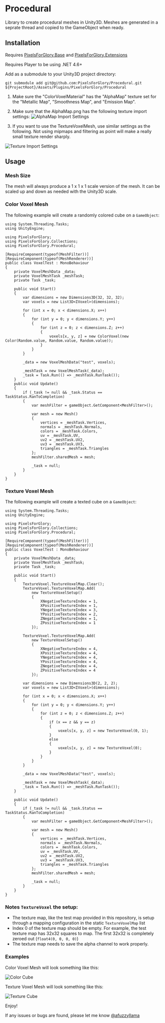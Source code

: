 # Procedural
Library to create procedural meshes in Unity3D.  Meshes are generated in a seprate thread and copied to the GameObject when ready.

## Installation
Requires [PixelsForGlory.Base](https://github.com/PixelsForGlory/Base) and [PixelsForGlory.Extensions](https://github.com/PixelsForGlory/Extensions)

Requires Player to be using .NET 4.6+

Add as a submodule to your Unity3D project directory:

`git submodule add git@github.com:PixelsForGlory/Procedural.git ${ProjectRoot}/Assets/Plugins/PixelsForGlory/Procedural`

1. Make sure the "ColorVoxelMaterial" has the "AlphaMap" texture set for the "Metallic Map", "Smoothness Map", and "Emission Map".

1. Make sure that the AlphaMap.png has the following texture import settings:
![AlphaMap Import Settings](../../../Screenshots/blob/master/AlphaMapImport.png?raw=true "AlphaMap Import Settings")

1. If you want to use the TextureVoxelMesh, use similar settings as the following.  Not using mipmaps and filtering as point will make a really small texture render sharply.

![Texture Import Settings](../../../Screenshots/blob/master/TextureVoxelSetup.png?raw=true "Texture Import Settings")

## Usage

### Mesh Size

The mesh will always produce a 1 x 1 x 1 scale version of the mesh.  It can be scaled up and down as needed with the Unity3D scale.

### Color Voxel Mesh

The following example will create a randomly colored cube on a `GameObject`:

```
using System.Threading.Tasks;
using UnityEngine;

using PixelsForGlory;
using PixelsForGlory.Collections;
using PixelsForGlory.Procedural;

[RequireComponent(typeof(MeshFilter))]
[RequireComponent(typeof(MeshRenderer))]
public class VoxelTest : MonoBehaviour
{
    private VoxelMeshData _data;
    private VoxelMeshTask _meshTask;
    private Task _task;

    public void Start()
    {
        var dimensions = new Dimensions3D(32, 32, 32);
        var voxels = new List3D<IVoxel>(dimensions);

        for (int x = 0; x < dimensions.X; x++)
        {
            for (int y = 0; y < dimensions.Y; y++)
            {
                for (int z = 0; z < dimensions.Z; z++)
                {
                    voxels[x, y, z] = new ColorVoxel(new Color(Random.value, Random.value, Random.value));
                }
            }
        }

        _data = new VoxelMeshData("test", voxels);

        _meshTask = new VoxelMeshTask(_data);
        _task = Task.Run(() => _meshTask.RunTask());
    }
    public void Update()
    {
        if (_task != null && _task.Status == TaskStatus.RanToCompletion)
        {
            var meshFilter = gameObject.GetComponent<MeshFilter>();

            var mesh = new Mesh()
            {
                vertices = _meshTask.Vertices,
                normals = _meshTask.Normals,
                colors = _meshTask.Colors,
                uv = _meshTask.UV,
                uv2 = _meshTask.UV2,
                uv3 = _meshTask.UV3,
                triangles = _meshTask.Triangles
            };
            meshFilter.sharedMesh = mesh;

            _task = null;
        }
    }
}
```

### Texture Voxel Mesh

The following example will create a texted cube on a `GameObject`:

```
using System.Threading.Tasks;
using UnityEngine;

using PixelsForGlory;
using PixelsForGlory.Collections;
using PixelsForGlory.Procedural;

[RequireComponent(typeof(MeshFilter))]
[RequireComponent(typeof(MeshRenderer))]
public class VoxelTest : MonoBehaviour
{
    private VoxelMeshData _data;
    private VoxelMeshTask _meshTask;
    private Task _task;

    public void Start()
    {
        TextureVoxel.TextureVoxelMap.Clear();
        TextureVoxel.TextureVoxelMap.Add(
            new TextureVoxelSetup()
            {
                XNegativeTextureIndex = 1,
                XPositiveTextureIndex = 1,
                YNegativeTextureIndex = 3,
                YPositiveTextureIndex = 2,
                ZNegativeTextureIndex = 1,
                ZPositiveTextureIndex = 1
            });

        TextureVoxel.TextureVoxelMap.Add(
            new TextureVoxelSetup()
            {
                XNegativeTextureIndex = 4,
                XPositiveTextureIndex = 4,
                YNegativeTextureIndex = 4,
                YPositiveTextureIndex = 4,
                ZNegativeTextureIndex = 4,
                ZPositiveTextureIndex = 4
            });

        var dimensions = new Dimensions3D(2, 2, 2);
        var voxels = new List3D<IVoxel>(dimensions);

        for (int x = 0; x < dimensions.X; x++)
        {
            for (int y = 0; y < dimensions.Y; y++)
            {
                for (int z = 0; z < dimensions.Z; z++)
                {
                    if (x == z && y == z)
                    {
                        voxels[x, y, z] = new TextureVoxel(0, 1);
                    }
                    else
                    {
                        voxels[x, y, z] = new TextureVoxel(0);
                    }
                }
            }
        }

        _data = new VoxelMeshData("test", voxels);

        _meshTask = new VoxelMeshTask(_data);
        _task = Task.Run(() => _meshTask.RunTask());
    }

    public void Update()
    {
        if (_task != null && _task.Status == TaskStatus.RanToCompletion)
        {
            var meshFilter = gameObject.GetComponent<MeshFilter>();

            var mesh = new Mesh()
            {
                vertices = _meshTask.Vertices,
                normals = _meshTask.Normals,
                colors = _meshTask.Colors,
                uv = _meshTask.UV,
                uv2 = _meshTask.UV2,
                uv3 = _meshTask.UV3,
                triangles = _meshTask.Triangles
            };
            meshFilter.sharedMesh = mesh;

            _task = null;
        }
    }
}
```

### Notes `TextureVoxel` the setup:

 - The texture map, like the test map provided in this repository, is setup through a mapping configuration in the static `TextureVoxelMap` list
 - Index 0 of the texture map should be empty. For example, the test texture map has 32x32 squares to map.  The first 32x32 is completely zeroed out (`float4(0, 0, 0, 0)`) 
 - The texture map needs to save the alpha channel to work properly.

### Examples

Color Voxel Mesh will look something like this:

![Color Cube](../../../Screenshots/blob/master/ColorCube.png?raw=true "Color Cube")

Texture Voxel Mesh will look something like this:

![Texture Cube](../../../Screenshots/blob/master/TextureCube.png?raw=true "Texture Cube")

Enjoy!  

If any issues or bugs are found, please let me know [@afuzzyllama](https://twitter.com/afuzzyllama)



